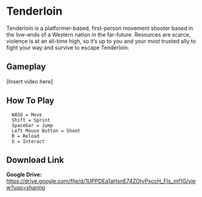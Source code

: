 # Tenderloin
Tenderloin is a platformer-based, first-person movement shooter based in the low-ends
of a Western nation in the far-future. Resources are scarce, violence is at an all-time high, so it’s
up to you and your most trusted ally to fight your way and survive to escape Tenderloin.

## Gameplay
[Insert video here]

## How To Play
```
  WASD = Move
  Shift = Sprint
  Spacebar = Jump
  Left Mouse Button = Shoot
  R = Reload
  E = Interact
```

## Download Link
<b>Google Drive: </b>https://drive.google.com/file/d/1UPPDEa1aHsnE74ZOtyPxccH_Fls_mf1G/view?usp=sharing

